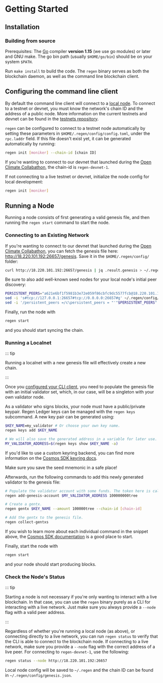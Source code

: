 # Getting Started

## Installation

### Building from source

Prerequisites: The [Go](https://golang.org/doc/install) compiler **version 1.15** (we use
go modules) or later and GNU make. The go bin path (usually `$HOME/go/bin`) should be
on your system `$PATH`.

Run `make install` to build the code. The `regen` binary serves as both the blockchain daemon, as well as
the command line blockchain client.

## Configuring the command line client

By default the command line client will connect to a [local node](#running-a-node).
To connect to a testnet or devnet, you must know the network's chain ID and the address of a public node. More information on the current testnets and devnet can be found in the [testnets repository](https://github.com/regen-network/testnets).

`regen` can be configured to connect to a testnet node automatically by setting these
parameters in `$HOME/.regen/config/config.toml`, under the `rpc.laddr` field. If this file doesn't exist yet, it can be generated automatically by running:

```sh
regen init [moniker] --chain-id [chain ID]
```

If you're wanting to connect to our devnet that launched during the [Open Climate Collabathon](https://www.collabathon.openclimate.earth/), the chain-id is `regen-devnet-1`.

If not connecting to a live testnet or devnet, initialize the node config for local development:

```sh
regen init [moniker]
```

## Running a Node

Running a node consists of first generating a valid genesis file, and then running the `regen start` command to start the node.

### Connecting to an Existing Network

If you're wanting to connect to our devnet that launched during the [Open Climate Collabathon](https://www.collabathon.openclimate.earth/), you can fetch the genesis file here: http://18.220.101.192:26657/genesis. Save it in the `$HOME/.regen/config/` folder:

```sh
curl http://18.220.101.192:26657/genesis | jq .result.genesis > ~/.regen/config/genesis.json
```

Be sure to also add well-known seed nodes for your local node's initial peer discovery:

```sh
PERSISTENT_PEERS="a621e6bf1f5981b3e72e059f86cbfc9dc5577fcb@18.220.101.192:26656"
sed -i 's#tcp://127.0.0.1:26657#tcp://0.0.0.0:26657#g' ~/.regen/config/config.toml
sed -i '/persistent_peers =/c\persistent_peers = "'"$PERSISTENT_PEERS"'"' ~/.regen/config/config.toml
```

Finally, run the node with

```sh
regen start
```

and you should start syncing the chain.

### Running a Localnet

::: tip

Running a localnet with a new genesis file will effectively create a new chain.

:::

Once you [configured your CLI client](#configuring-the-command-line-client), you need to populate the genesis file with an initial validator set, which, in our case, will be a singleton with your own validator node.

As a validator who signs blocks, your node must have a public/private keypair. Regen Ledger keys can be managed with the `regen keys` subcommand. A new key pair can be generated using:

```sh
$KEY_NAME=my_validator # Or choose your own key name.
regen keys add $KEY_NAME

# We will also save the generated address in a variable for later use.
MY_VALIDATOR_ADDRESS=$(regen keys show $KEY_NAME -a)
```

If you'd like to use a custom keyring backend, you can find more information on the [Cosmos SDK keyring docs](https://docs.cosmos.network/master/run-node/keyring.html).

Make sure you save the seed mnemonic in a safe place!

Afterwards, run the following commands to add this newly generated validator to the genesis file:

```sh
# Populate the validator account with some funds. The token here is called "tree".
regen add-genesis-account $MY_VALIDATOR_ADDRESS 100000000tree

# Create a gentx.
regen gentx $KEY_NAME --amount 100000tree --chain-id [chain-id]

# Add the gentx to the genesis file.
regen collect-gentxs
```

If you wish to learn more about each individual command in the snippet above, the [Cosmos SDK documentation](https://docs.cosmos.network/master/run-node/run-node.html) is a good place to start.

Finally, start the node with

```sh
regen start
```

and your node should start producing blocks.

### Check the Node's Status

::: tip

Starting a node is not necessary if you're only wanting to interact with a live blockchain. In that case, you can use the `regen` binary purely as a CLI for interacting with a live network. Just make sure you always provide a `--node` flag with a valid peer address.

:::

Regardless of whether you're running a local node (as above), or connecting directly to a live network, you can run `regen status` to verify that the CLI is able to connect to the blockchain node. If connecting to a live network, make sure you provide a `--node` flag with the correct address of a live peer. For connecting to `regen-devnet-1`, use the following:

```sh
regen status --node http://18.220.101.192:26657
```

Local node config will be saved to `~/.regen` and the chain ID can be found in `~/.regen/config/genesis.json`.
